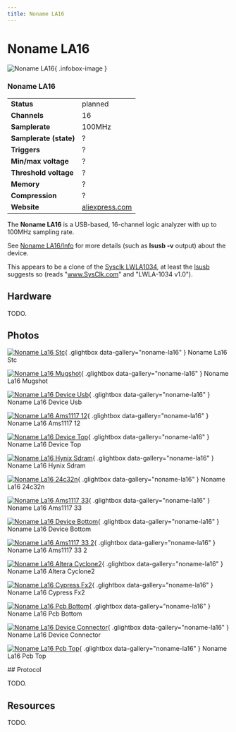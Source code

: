 ```yaml
---
title: Noname LA16
---
```


# Noname LA16

<div class="infobox" markdown>

![Noname LA16](./img/Noname_la16_stc.jpg){ .infobox-image }

### Noname LA16

| | |
|---|---|
| **Status** | planned |
| **Channels** | 16 |
| **Samplerate** | 100MHz |
| **Samplerate (state)** | ? |
| **Triggers** | ? |
| **Min/max voltage** | ? |
| **Threshold voltage** | ? |
| **Memory** | ? |
| **Compression** | ? |
| **Website** | [aliexpress.com](http://www.aliexpress.com/item/Free-shipping-LA16-100M-16-channel-logic-analyzer-memory-depth-per-channel-4M/1225595447.html) |

</div>

The **Noname LA16** is a USB-based, 16-channel logic analyzer with up to 100MHz sampling rate.

See [Noname LA16/Info](https://sigrok.org/wiki/Noname_LA16/Info) for more details (such as **lsusb -v** output) about the device.

This appears to be a clone of the [Sysclk LWLA1034](https://sigrok.org/wiki/Sysclk_LWLA1034), at least the [lsusb](https://sigrok.org/wiki/Noname_LA16/Info) suggests so (reads "www.SysClk.com" and "LWLA-1034 v1.0").

## Hardware

TODO.

## Photos

<div class="photo-grid" markdown>

[![Noname La16 Stc](./img/Noname_la16_stc.jpg)](./img/Noname_la16_stc.jpg "Noname La16 Stc"){ .glightbox data-gallery="noname-la16" }
<span class="caption">Noname La16 Stc</span>

[![Noname La16 Mugshot](./img/Noname_la16_mugshot.png)](./img/Noname_la16_mugshot.png "Noname La16 Mugshot"){ .glightbox data-gallery="noname-la16" }
<span class="caption">Noname La16 Mugshot</span>

[![Noname La16 Device Usb](./img/Noname_la16_device_usb.jpg)](./img/Noname_la16_device_usb.jpg "Noname La16 Device Usb"){ .glightbox data-gallery="noname-la16" }
<span class="caption">Noname La16 Device Usb</span>

[![Noname La16 Ams1117 12](./img/Noname_la16_ams1117_12.jpg)](./img/Noname_la16_ams1117_12.jpg "Noname La16 Ams1117 12"){ .glightbox data-gallery="noname-la16" }
<span class="caption">Noname La16 Ams1117 12</span>

[![Noname La16 Device Top](./img/Noname_la16_device_top.jpg)](./img/Noname_la16_device_top.jpg "Noname La16 Device Top"){ .glightbox data-gallery="noname-la16" }
<span class="caption">Noname La16 Device Top</span>

[![Noname La16 Hynix Sdram](./img/Noname_la16_hynix_sdram.jpg)](./img/Noname_la16_hynix_sdram.jpg "Noname La16 Hynix Sdram"){ .glightbox data-gallery="noname-la16" }
<span class="caption">Noname La16 Hynix Sdram</span>

[![Noname La16 24c32n](./img/Noname_la16_24c32n.jpg)](./img/Noname_la16_24c32n.jpg "Noname La16 24c32n"){ .glightbox data-gallery="noname-la16" }
<span class="caption">Noname La16 24c32n</span>

[![Noname La16 Ams1117 33](./img/Noname_la16_ams1117_33.jpg)](./img/Noname_la16_ams1117_33.jpg "Noname La16 Ams1117 33"){ .glightbox data-gallery="noname-la16" }
<span class="caption">Noname La16 Ams1117 33</span>

[![Noname La16 Device Bottom](./img/Noname_la16_device_bottom.jpg)](./img/Noname_la16_device_bottom.jpg "Noname La16 Device Bottom"){ .glightbox data-gallery="noname-la16" }
<span class="caption">Noname La16 Device Bottom</span>

[![Noname La16 Ams1117 33 2](./img/Noname_la16_ams1117_33_2.jpg)](./img/Noname_la16_ams1117_33_2.jpg "Noname La16 Ams1117 33 2"){ .glightbox data-gallery="noname-la16" }
<span class="caption">Noname La16 Ams1117 33 2</span>

[![Noname La16 Altera Cyclone2](./img/Noname_la16_altera_cyclone2.jpg)](./img/Noname_la16_altera_cyclone2.jpg "Noname La16 Altera Cyclone2"){ .glightbox data-gallery="noname-la16" }
<span class="caption">Noname La16 Altera Cyclone2</span>

[![Noname La16 Cypress Fx2](./img/Noname_la16_cypress_fx2.jpg)](./img/Noname_la16_cypress_fx2.jpg "Noname La16 Cypress Fx2"){ .glightbox data-gallery="noname-la16" }
<span class="caption">Noname La16 Cypress Fx2</span>

[![Noname La16 Pcb Bottom](./img/Noname_la16_pcb_bottom.jpg)](./img/Noname_la16_pcb_bottom.jpg "Noname La16 Pcb Bottom"){ .glightbox data-gallery="noname-la16" }
<span class="caption">Noname La16 Pcb Bottom</span>

[![Noname La16 Device Connector](./img/Noname_la16_device_connector.jpg)](./img/Noname_la16_device_connector.jpg "Noname La16 Device Connector"){ .glightbox data-gallery="noname-la16" }
<span class="caption">Noname La16 Device Connector</span>

[![Noname La16 Pcb Top](./img/Noname_la16_pcb_top.jpg)](./img/Noname_la16_pcb_top.jpg "Noname La16 Pcb Top"){ .glightbox data-gallery="noname-la16" }
<span class="caption">Noname La16 Pcb Top</span>

</div>
## Protocol

TODO.

## Resources

TODO.

